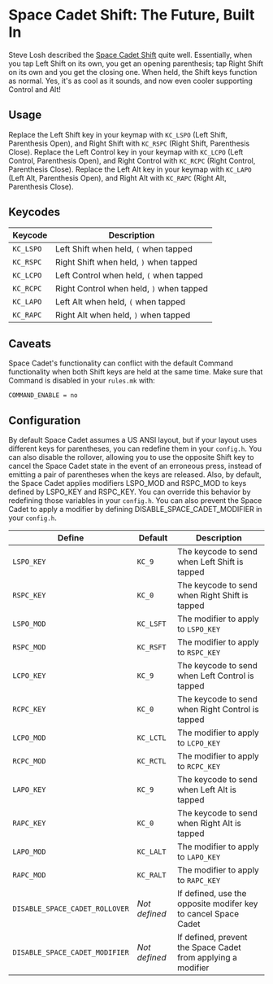 # Space Cadet Shift: The Future, Built In

Steve Losh described the [Space Cadet Shift](http://stevelosh.com/blog/2012/10/a-modern-space-cadet/) quite well. Essentially, when you tap Left Shift on its own, you get an opening parenthesis; tap Right Shift on its own and you get the closing one. When held, the Shift keys function as normal. Yes, it's as cool as it sounds, and now even cooler supporting Control and Alt!

## Usage

Replace the Left Shift key in your keymap with `KC_LSPO` (Left Shift, Parenthesis Open), and Right Shift with `KC_RSPC` (Right Shift, Parenthesis Close).
Replace the Left Control key in your keymap with `KC_LCPO` (Left Control, Parenthesis Open), and Right Control with `KC_RCPC` (Right Control, Parenthesis Close).
Replace the Left Alt key in your keymap with `KC_LAPO` (Left Alt, Parenthesis Open), and Right Alt with `KC_RAPC` (Right Alt, Parenthesis Close).

## Keycodes

|Keycode  |Description                              |
|---------|-----------------------------------------|
|`KC_LSPO`|Left Shift when held, `(` when tapped    |
|`KC_RSPC`|Right Shift when held, `)` when tapped   |
|`KC_LCPO`|Left Control when held, `(` when tapped  |
|`KC_RCPC`|Right Control when held, `)` when tapped |
|`KC_LAPO`|Left Alt when held, `(` when tapped      |
|`KC_RAPC`|Right Alt when held, `)` when tapped     |

## Caveats

Space Cadet's functionality can conflict with the default Command functionality when both Shift keys are held at the same time. Make sure that Command is disabled in your `rules.mk` with:

```make
COMMAND_ENABLE = no
```

## Configuration

By default Space Cadet assumes a US ANSI layout, but if your layout uses different keys for parentheses, you can redefine them in your `config.h`.
You can also disable the rollover, allowing you to use the opposite Shift key to cancel the Space Cadet state in the event of an erroneous press, instead of emitting a pair of parentheses when the keys are released.
Also, by default, the Space Cadet applies modifiers LSPO_MOD and RSPC_MOD to keys defined by LSPO_KEY and RSPC_KEY. You can override this behavior by redefining those variables in your `config.h`. You can also prevent the Space Cadet to apply a modifier by defining DISABLE_SPACE_CADET_MODIFIER in your `config.h`.

|Define                        |Default      |Description                                                                     |
|------------------------------|-------------|--------------------------------------------------------------------------------|
|`LSPO_KEY`                    |`KC_9`       |The keycode to send when Left Shift is tapped                                   |
|`RSPC_KEY`                    |`KC_0`       |The keycode to send when Right Shift is tapped                                  |
|`LSPO_MOD`                    |`KC_LSFT`    |The modifier to apply to `LSPO_KEY`                                             |
|`RSPC_MOD`                    |`KC_RSFT`    |The modifier to apply to `RSPC_KEY`                                             |
|`LCPO_KEY`                    |`KC_9`       |The keycode to send when Left Control is tapped                                 |
|`RCPC_KEY`                    |`KC_0`       |The keycode to send when Right Control is tapped                                |
|`LCPO_MOD`                    |`KC_LCTL`    |The modifier to apply to `LCPO_KEY`                                             |
|`RCPC_MOD`                    |`KC_RCTL`    |The modifier to apply to `RCPC_KEY`                                             |
|`LAPO_KEY`                    |`KC_9`       |The keycode to send when Left Alt is tapped                                     |
|`RAPC_KEY`                    |`KC_0`       |The keycode to send when Right Alt is tapped                                    |
|`LAPO_MOD`                    |`KC_LALT`    |The modifier to apply to `LAPO_KEY`                                             |
|`RAPC_MOD`                    |`KC_RALT`    |The modifier to apply to `RAPC_KEY`                                             |
|`DISABLE_SPACE_CADET_ROLLOVER`|*Not defined*|If defined, use the opposite modifer key to cancel Space Cadet                  |
|`DISABLE_SPACE_CADET_MODIFIER`|*Not defined*|If defined, prevent the Space Cadet from applying a modifier                    |
